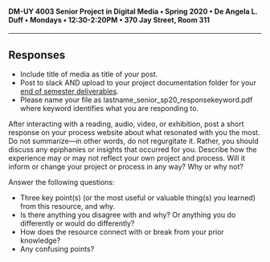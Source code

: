 #### DM-UY 4003 Senior Project in Digital Media • Spring 2020 • De Angela L. Duff • Mondays • 12:30-2:20PM • 370 Jay Street, Room 311

---

## Responses  

* Include title of media as title of your post.
* Post to slack AND upload to your project documentation folder for your [end of semester deliverables](end_of_semester_presentation.md).
* Please name your file as lastname_senior_sp20_responsekeyword.pdf where keyword identifies what you are responding to.

After interacting with a reading, audio, video, or exhibition, post a short response on your process website about what resonated with you the most. Do not summarize—in other words, do not regurgitate it. Rather, you should discuss any epiphanies or insights that occurred for you. Describe how the experience may or may not reflect your own project and process. Will it inform or change your project or process in any way? Why or why not?

Answer the following questions:
* Three key point(s) (or the most useful or valuable thing(s) you learned) from this resource, and why.
* Is there anything you disagree with and why? Or anything you do differently or would do differently?
* How does the resource connect with or break from your prior knowledge? 
* Any confusing points?









